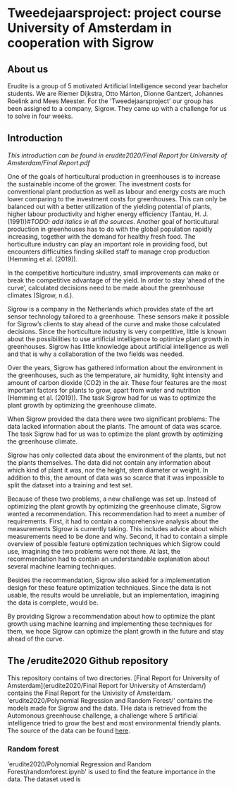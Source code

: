 # Tweedejaarsproject: project course University of Amsterdam in cooperation with Sigrow
## About us
Erudite is a group of 5 motivated Artificial Intelligence second year bachelor students. We are Riemer Dijkstra, Otto Márton, Dionne Gantzert, Johannes Roelink and Mees Meester. For the 'Tweedejaarsproject' our group has been assigned to a company, Sigrow. They came up with a challenge for us to solve in four weeks.

## Introduction
*This introduction can be found in erudite2020/Final Report for University of Amsterdam/Final Report.pdf*

One of the goals of horticultural production in greenhouses is to increase the sustainable income of the grower. The investment costs for conventional plant production as well as labour and energy costs are much lower comparing to the investment costs for greenhouses. This can only be balanced out with a better utilization of the yielding potential of plants, higher labour productivity and higher energy efficiency (Tantau, H. J. (1991))*#TODO: add italics in all the sources*. Another goal of horticultural production in greenhouses has to do with the global population rapidly increasing, together with the demand for healthy fresh food. The horticulture industry can play an important role in providing food, but encounters difficulties finding skilled staff to manage crop production (Hemming et al. (2019)).

In the competitive horticulture industry, small improvements can make or break the competitive advantage of the yield. In order to stay ‘ahead of the curve’, calculated decisions need to be made about the greenhouse climates (Sigrow, n.d.).

Sigrow is a company in the Netherlands which provides state of the art sensor technology tailored to a greenhouse. These sensors make it possible for Sigrow’s clients to stay ahead of the curve and make those calculated decisions. Since the horticulture industry is very competitive, little is known about the possibilities to use artificial intelligence to optimize plant growth in greenhouses. Sigrow has little knowledge about artificial intelligence as well and that is why a collaboration of the two fields was needed.

Over the years, Sigrow has gathered information about the environment in the greenhouses, such as the temperature, air humidity, light intensity and amount of carbon dioxide (CO2) in the air. These four features are the most important factors for plants to grow, apart from water and nutrition (Hemming et al. (2019)). The task Sigrow had for us was to optimize the plant growth by optimizing the greenhouse climate.

When Sigrow provided the data there were two significant problems:
The data lacked information about the plants.
The amount of data was scarce. The task Sigrow had for us was to optimize the plant growth by optimizing the greenhouse climate.

Sigrow has only collected data about the environment of the plants, but not the plants themselves. The data did not contain any information about which kind of plant it was, nor the height, stem diameter or weight. In addition to this, the amount of data was so scarce that it was impossible to split the dataset into a training and test set.

Because of these two problems, a new challenge was set up. Instead of optimizing the plant growth by optimizing the greenhouse climate, Sigrow wanted a recommendation. This recommendation had to meet a number of requirements. First, it had to contain a comprehensive analysis about the measurements Sigrow is currently taking. This includes advice about which measurements need to be done and why. Second, it had to contain a simple overview of possible feature optimization techniques which Sigrow could use, imagining the two problems were not there. At last, the recommendation had to contain an understandable explanation about several machine learning techniques.

Besides the recommendation, Sigrow also asked for a implementation design for these feature optimization techniques. Since the data is not usable, the results would be unreliable, but an implementation, imagining the data is complete, would be.

By providing Sigrow a recommendation about how to optimize the plant growth using machine learning and implementing these techniques for them, we hope Sigrow can optimize the plant growth in the future and stay ahead of the curve.

## The /erudite2020 Github repository
This repository contains of two directories. [Final Report for University of Amsterdam](erudite2020/Final Report for University of Amsterdam/) contains the Final Report for the Univisity of Amsterdam. 'erudite2020/Polynomial Regression and Random Forest/' contains the models made for Sigrow and the data. THe data is retrieved from the Automonous greenhouse challenge, a challenge where 5 artificial intelligence tried to grow the best and most environmental friendly plants. The source of the data can be found [here](https://data.4tu.nl/repository/uuid:e4987a7b-04dd-4c89-9b18-883aad30ba9a#DATA).

### Random forest
'erudite2020/Polynomial Regression and Random Forest/randomforest.ipynb' is used to find the feature importance in the data. The dataset used is



